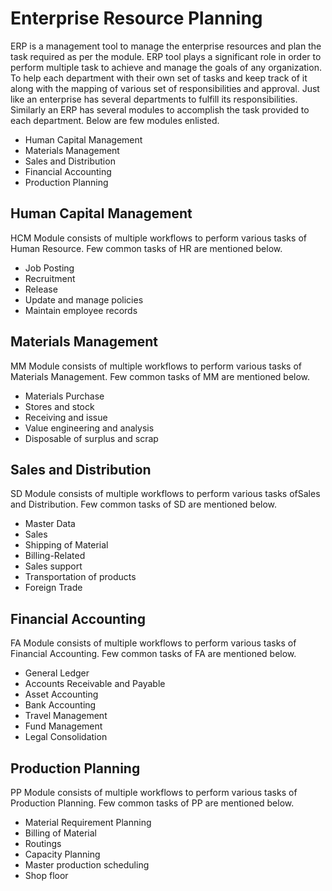  # Enterprise Resource Planning

ERP is a management tool to manage the enterprise resources and plan the task required as per the module. 
ERP tool plays a significant role in order to perform multiple task to achieve and manage the goals of any organization.
To help each department with their own set of tasks and keep track of it along with the mapping of various set of responsibilities and approval.
Just like an enterprise has several departments to fulfill its responsibilities. Similarly an ERP has several modules to accomplish the task provided to each department.
Below are few modules enlisted.

 - Human Capital Management
 - Materials Management
 - Sales and Distribution
 - Financial Accounting
 - Production Planning
  

## Human Capital Management

HCM Module consists of multiple workflows to perform various tasks of Human Resource. Few common tasks of HR are mentioned below.

 - Job Posting
 - Recruitment
 - Release
 - Update and manage policies
 - Maintain employee records

## Materials Management

MM Module consists of multiple workflows to perform various tasks of Materials Management. Few common tasks of MM
are mentioned below.

 - Materials Purchase
 - Stores and stock 
 - Receiving and issue
 - Value engineering and analysis
 - Disposable of surplus and scrap
 
## Sales and Distribution

SD Module consists of multiple workflows to perform various tasks ofSales and Distribution. Few common tasks of SD
are mentioned below.

 - Master Data
 - Sales
 - Shipping of Material
 - Billing-Related
 - Sales support
 - Transportation of products
 - Foreign Trade
 
 
 ## Financial Accounting

FA Module consists of multiple workflows to perform various tasks of Financial Accounting. Few common tasks of FA
are mentioned below.

 - General Ledger
 - Accounts Receivable and Payable
 - Asset Accounting
 - Bank Accounting
 - Travel Management
 - Fund Management
 - Legal Consolidation
 


 ## Production Planning

PP Module consists of multiple workflows to perform various tasks of Production Planning. Few common tasks of PP
are mentioned below. 

 - Material Requirement Planning
 - Billing of Material
 - Routings
 - Capacity Planning
 - Master production scheduling
 - Shop floor

